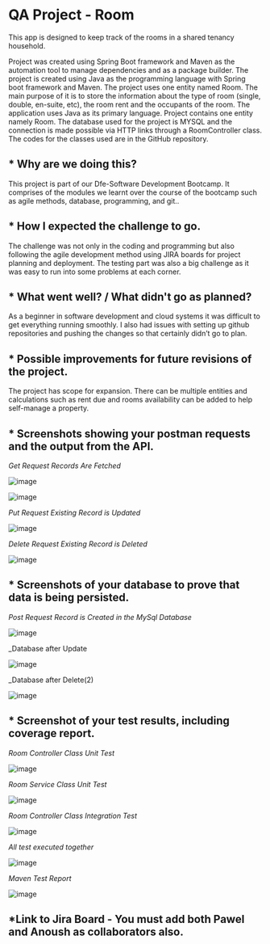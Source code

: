 # QA Project - Room 

This app is designed to keep track of the rooms in a shared tenancy household. 

Project was created using Spring Boot framework and Maven as the automation tool to manage dependencies and as a package builder. 
The project is created using Java as the programming language with Spring boot framework and Maven. The project uses one entity named Room. The main purpose of it is to store the information about the type of room (single, double, en-suite, etc), the room rent and the occupants of the room.
The application uses Java as its primary language. 
Project contains one entity namely Room. The database used for the project is MYSQL and the connection is made possible via HTTP links through a RoomController class. The codes for the classes used are in the GitHub repository.


## * Why are we doing this?   

This project is part of our Dfe-Software Development Bootcamp. It comprises of the modules we learnt over the course of the bootcamp such as agile methods, database, programming, and git..  

## * How I expected the challenge to go.   

The challenge was not only in the coding and programming but also following the agile development method using JIRA boards for project planning and deployment. The testing part was also a big challenge as it was easy to run into some problems at each corner.  

## * What went well? / What didn't go as planned?   

As a beginner in software development and cloud systems it was difficult to get everything running smoothly. I also had issues with setting up github repositories and pushing the changes so that certainly didn’t go to plan.

## * Possible improvements for future revisions of the project.  
The project has scope for expansion. There can be multiple entities and calculations such as rent due and rooms availability can be added to help self-manage a property. 

 

## * Screenshots showing your postman requests and the output from the API.  


_Get Request  Records Are Fetched_

![image](https://user-images.githubusercontent.com/89149400/136579949-4a2211aa-d4e0-4f4c-b67b-f54ac267c457.png)


![image](https://user-images.githubusercontent.com/89149400/136580034-f34bcc88-9be8-4043-9940-f8df80061e63.png)


_Put Request Existing Record is Updated_

![image](https://user-images.githubusercontent.com/89149400/136580117-28e73fcb-c80b-438a-a61d-8d598246caee.png)


_Delete Request Existing Record is Deleted_

![image](https://user-images.githubusercontent.com/89149400/136580190-8c865d1e-2479-4cbc-a676-81a0cc618113.png)


## * Screenshots of your database to prove that data is being persisted. 
_Post Request Record is Created in the MySql Database_

![image](https://user-images.githubusercontent.com/89149400/136580283-f5a2617e-f99c-4466-9580-8f27c2b8745d.png)

_Database after Update 

![image](https://user-images.githubusercontent.com/89149400/136580400-bdc1ca50-0f52-4d61-be7a-e2e8a9795bad.png)

_Database after Delete(2)

![image](https://user-images.githubusercontent.com/89149400/136580468-b8ef9186-2536-468a-9861-a6a19966057f.png)

## * Screenshot of your test results, including coverage report.  

_Room Controller Class Unit Test_

![image](https://user-images.githubusercontent.com/89149400/136580566-9d3eadc5-d6af-482b-81cc-eb13dc0e33e7.png)


_Room Service Class Unit Test_

![image](https://user-images.githubusercontent.com/89149400/136580634-a9d7a412-2306-432d-a6f3-739554715012.png)


_Room Controller Class Integration Test_

![image](https://user-images.githubusercontent.com/89149400/136580719-6c06b695-4665-4ff4-8174-c4ed3f04a2a5.png)

_All test executed together_

![image](https://user-images.githubusercontent.com/89149400/136580872-32f5cae0-d214-4925-a710-d42bb6d32269.png)

_Maven Test Report_

![image](https://user-images.githubusercontent.com/89149400/136580976-7f84ecdd-dd0d-4b68-964a-88e2cd8c8327.png)



## *Link to Jira Board - You must add both Pawel and Anoush as collaborators also.  

